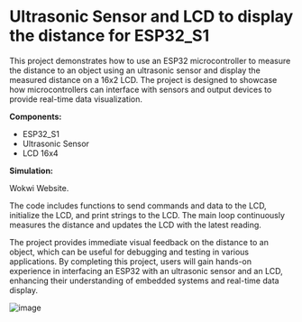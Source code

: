 # Ultrasonic Sensor and LCD to display the distance for ESP32_S1
This project demonstrates how to use an ESP32 microcontroller to measure the distance to an object using an ultrasonic sensor and display the measured distance on a 16x2 LCD. The project is designed to showcase how microcontrollers can interface with sensors and output devices to provide real-time data visualization.


**Components:**
- ESP32_S1
- Ultrasonic Sensor
- LCD 16x4

**Simulation:**

Wokwi Website.


The code includes functions to send commands and data to the LCD, initialize the LCD, and print strings to the LCD.
The main loop continuously measures the distance and updates the LCD with the latest reading.

The project provides immediate visual feedback on the distance to an object, which can be useful for debugging and testing in various applications.
By completing this project, users will gain hands-on experience in interfacing an ESP32 with an ultrasonic sensor and an LCD, enhancing their understanding of embedded systems and real-time data display.


![image](https://github.com/AFrado/Ultrasonic-Sensor-and-LCD-to-display-the-distance-for-ESP32_S1/assets/174622127/a29c870d-92e3-4578-9b29-1d2db4c7bb9c)

